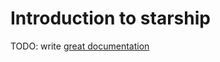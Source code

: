 # Introduction to starship

TODO: write [great documentation](http://jacobian.org/writing/what-to-write/)
